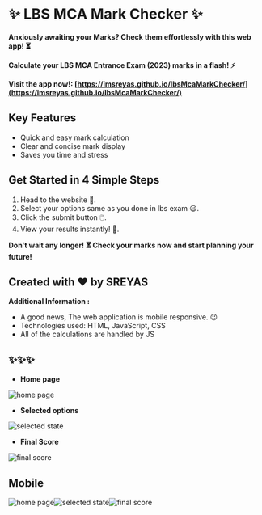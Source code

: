 # ✨ LBS MCA Mark Checker ✨

**Anxiously awaiting your Marks? Check them effortlessly with this web app! ⏳**

**Calculate your LBS MCA Entrance Exam (2023) marks in a flash! ⚡️**

**Visit the app now!: [https://imsreyas.github.io/lbsMcaMarkChecker/](https://imsreyas.github.io/lbsMcaMarkChecker/)**

## Key Features

- Quick and easy mark calculation
- Clear and concise mark display 
- Saves you time and stress 

## Get Started in 4 Simple Steps

1. Head to the website 🚀.
2. Select your options same as you done in lbs exam 😃.
3. Click the submit button 🖱️.
4. View your results instantly! 🎉.

**Don't wait any longer! ⏳ Check your marks now and start planning your future!**

## Created with ❤️ by **SREYAS**

**Additional Information :**

- A good news, The web application is mobile responsive. 😉
- Technologies used: HTML, JavaScript, CSS
- All of the calculations are handled by JS

✨✨✨
---
- **Home page**

![home page](./screenshots/desktop/home.png)

- **Selected options**

![selected state](./screenshots/desktop/selected.png)

- **Final Score**

![final score](./screenshots/desktop/finalscore.png)

**Mobile**
---

![home page](./screenshots/mobile/home.png)![selected state](./screenshots/mobile/selected.png)![final score](./screenshots/mobile/finalscore.png)


